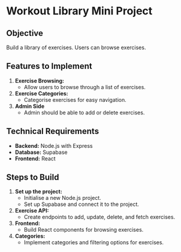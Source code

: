 # Workout Library Mini Project

## Objective
Build a library of exercises. Users can browse exercises.

## Features to Implement
1. **Exercise Browsing:**
   - Allow users to browse through a list of exercises.
2. **Exercise Categories:**
   - Categorise exercises for easy navigation.
3. **Admin Side**
   - Admin should be able to add or delete exercises.

## Technical Requirements
- **Backend:** Node.js with Express
- **Database:** Supabase
- **Frontend:** React

## Steps to Build
1. **Set up the project:**
   - Initialise a new Node.js project.
   - Set up Supabase and connect it to the project.
2. **Exercise API:**
   - Create endpoints to add, update, delete, and fetch exercises.
3. **Frontend:**
   - Build React components for browsing exercises.
4. **Categories:**
   - Implement categories and filtering options for exercises.
